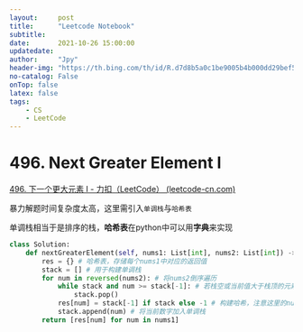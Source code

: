 ```yaml
---
layout:     post
title:      "Leetcode Notebook"
subtitle:   
date:       2021-10-26 15:00:00
updatedate:
author:     "Jpy"
header-img: "https://th.bing.com/th/id/R.d7d8b5a0c1be9005b4b000dd29bef530?rik=qdZkHLlkYgMC%2fg&pid=ImgRaw&r=0"
no-catalog: False
onTop: false
latex: false
tags:
    - CS
    - LeetCode
---
```


# 496. Next Greater Element I

[496. 下一个更大元素 I - 力扣（LeetCode） (leetcode-cn.com)](https://leetcode-cn.com/problems/next-greater-element-i/)

暴力解题时间复杂度太高，这里需引入`单调栈`与`哈希表`

单调栈相当于是排序的栈，**哈希表**在python中可以用**字典**来实现

```python
class Solution:
    def nextGreaterElement(self, nums1: List[int], nums2: List[int]) -> List[int]:
        res = {} # 哈希表，存储每个nums1中对应的返回值
        stack = [] # 用于构建单调栈
        for num in reversed(nums2): # 将nums2倒序遍历
            while stack and num >= stack[-1]: # 若栈空或当前值大于栈顶的元素，则将栈顶的pop
                stack.pop()
            res[num] = stack[-1] if stack else -1 # 构建哈希，注意这里的num是nums2中的num，因为题目提到nums1的元素，nums2都有，所以可以提前构建哈希表，到时候直接遍历nums1读就行了
            stack.append(num) # 将当前数字加入单调栈
        return [res[num] for num in nums1]
```

